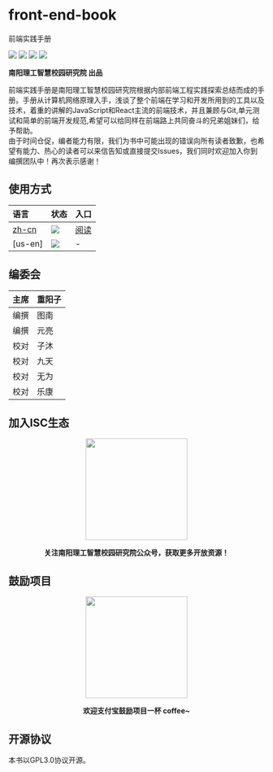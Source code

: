 # front-end-book
前端实践手册

[![](https://img.shields.io/github/stars/nyisc/front-end-book.svg?style=social&label=Stars)](https://github.com/nyisc/front-end-book) [![](https://travis-ci.org/nyisc/front-end-book.svg?branch=master)](https://travis-ci.org/nyisc/front-end-book) [![](https://img.shields.io/github/release/nyisc/front-end-book/all.svg)](https://github.com/nyisc/front-end-book/releases) [![](https://img.shields.io/badge/license-GPL-blue)](https://github.com/nyisc/front-end-book/LICENSE)

**南阳理工智慧校园研究院 出品**

前端实践手册是南阳理工智慧校园研究院根据内部前端工程实践探索总结而成的手册。手册从计算机网络原理入手，浅谈了整个前端在学习和开发所用到的工具以及技术，着重的讲解的JavaScript和React主流的前端技术，并且兼顾与Git,单元测试和简单的前端开发规范,希望可以给同样在前端路上共同奋斗的兄弟姐妹们，给予帮助。
<br>
由于时间仓促，编者能力有限，我们为书中可能出现的错误向所有读者致歉，也希望有能力、热心的读者可以来信告知或直接提交Issues，我们同时欢迎加入你到编撰团队中！再次表示感谢！


## 使用方式
| 语言           | 状态   | 入口 |
| :------------- | :------------- | :--- |
| [zh-cn](https://github.com/yeasy/docker_practice)  | [![](https://img.shields.io/badge/version-v0.9-orange)](https://github.com/nyisc/front-end-book) | [阅读](./SUMMARY.md) |
| [us-en] | [![](https://img.shields.io/badge/version-plan-orange)]()|-|


## 编委会
| 主席           | 重阳子   |
| :------------- | :------------- |
| 编撰 | 图南  |
| 编撰 | 元亮 |
| 校对 | 子沐 |
| 校对 | 九天 |
| 校对 | 无为 |
| 校对 | 乐康 |

## 加入ISC生态
<p align="center">
  <img width="200" src="https://s2.ax1x.com/2020/01/06/ls1o7Q.png">
  <p align="center"><strong>关注南阳理工智慧校园研究院公众号，获取更多开放资源！</strong></p>
</p>

## 鼓励项目
<p align="center">
<img width="200" src="https://s2.ax1x.com/2020/01/06/lsGgh9.png">
</p>

<p align="center"><strong>欢迎支付宝鼓励项目一杯 coffee~</strong></p>

## 开源协议
本书以GPL3.0协议开源。